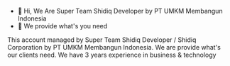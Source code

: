 - 👋 Hi, We Are Super Team Shidiq Developer by PT UMKM Membangun Indonesia
- 👀 We provide what's you need

This account managed by Super Team Shidiq Developer / Shidiq Corporation by PT UMKM Membangun Indonesia. We are provide what's our clients need. We have 3 years experience in business & technology
